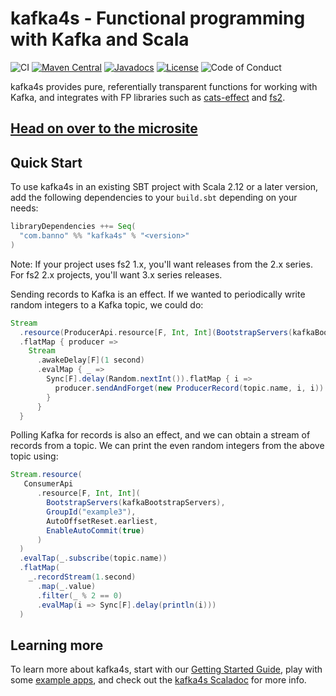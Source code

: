 # kafka4s - Functional programming with Kafka and Scala

![CI](https://github.com/Banno/kafka4s/workflows/CI/badge.svg) 
[![Maven Central](https://maven-badges.herokuapp.com/maven-central/com.banno/kafka4s_2.13/badge.svg)](https://maven-badges.herokuapp.com/maven-central/com.banno/kafka4s_2.13) 
[![Javadocs](https://www.javadoc.io/badge/com.banno/kafka4s_2.13.svg?color=red&label=scaladoc)](https://www.javadoc.io/doc/com.banno/kafka4s_2.13/latest/com/banno/kafka/index.html)
[![License](http://img.shields.io/:license-Apache%202-green.svg)](http://www.apache.org/licenses/LICENSE-2.0.txt)
![Code of Conduct](https://img.shields.io/badge/Code%20of%20Conduct-Scala-blue.svg)

kafka4s provides pure, referentially transparent functions for working with Kafka, and integrates with FP libraries such as [cats-effect](https://typelevel.org/cats-effect) and [fs2](https://fs2.io).

## [Head on over to the microsite](https://banno.github.io/kafka4s)

## Quick Start

To use kafka4s in an existing SBT project with Scala 2.12 or a later version, add the following dependencies to your
`build.sbt` depending on your needs:

```scala
libraryDependencies ++= Seq(
  "com.banno" %% "kafka4s" % "<version>"
)
```

Note: If your project uses fs2 1.x, you'll want releases from the 2.x series. For fs2 2.x projects, you'll want 3.x series releases.

Sending records to Kafka is an effect. If we wanted to periodically write random integers to a Kafka topic, we could do:

```scala
Stream
  .resource(ProducerApi.resource[F, Int, Int](BootstrapServers(kafkaBootstrapServers)))
  .flatMap { producer =>
    Stream
      .awakeDelay[F](1 second)
      .evalMap { _ =>
        Sync[F].delay(Random.nextInt()).flatMap { i =>
          producer.sendAndForget(new ProducerRecord(topic.name, i, i))
        }
      }
  }
```

Polling Kafka for records is also an effect, and we can obtain a stream of records from a topic. We can print the even random integers from the above topic using:

```scala
Stream.resource(
   ConsumerApi
      .resource[F, Int, Int](
        BootstrapServers(kafkaBootstrapServers),
        GroupId("example3"),
        AutoOffsetReset.earliest,
        EnableAutoCommit(true)
      )
  )
  .evalTap(_.subscribe(topic.name))
  .flatMap(
    _.recordStream(1.second)
      .map(_.value)
      .filter(_ % 2 == 0)
      .evalMap(i => Sync[F].delay(println(i)))
  )
```

## Learning more

To learn more about kafka4s, start with our [Getting Started Guide](https://banno.github.io/kafka4s/docs/), play with some [example apps](https://github.com/Banno/kafka4s/tree/master/examples/src/main/scala), and check out the [kafka4s Scaladoc](https://www.javadoc.io/doc/com.banno/kafka4s_2.12) for more info.

